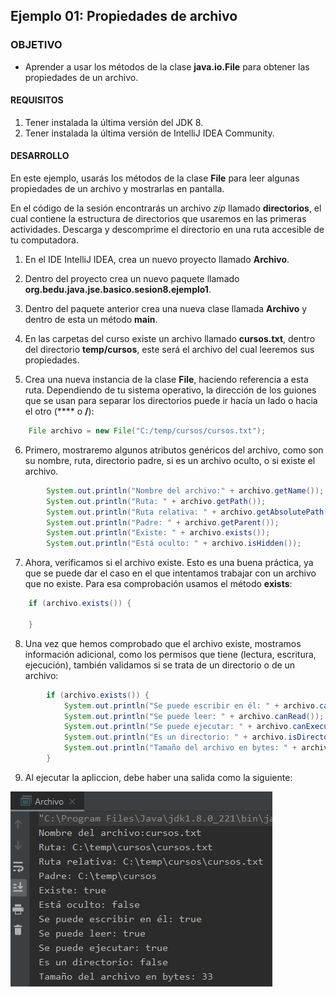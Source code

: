## Ejemplo 01: Propiedades de archivo

### OBJETIVO

- Aprender a usar los métodos de la clase **java.io.File** para obtener las propiedades de un archivo. 

#### REQUISITOS

1. Tener instalada la última versión del JDK 8.
2. Tener instalada la última versión de IntelliJ IDEA Community.


#### DESARROLLO

En este ejemplo, usarás los métodos de la clase **File** para leer algunas propiedades de un archivo y mostrarlas en pantalla.

En el código de la sesión encontrarás un archivo *zip* llamado **directorios**, el cual contiene la estructura de directorios que usaremos en las primeras actividades. Descarga y descomprime el directorio en una ruta accesible de tu computadora.

1. En el IDE IntelliJ IDEA, crea un nuevo proyecto llamado **Archivo**.

2. Dentro del proyecto crea un nuevo paquete llamado **org.bedu.java.jse.basico.sesion8.ejemplo1**.

3. Dentro del paquete anterior crea una nueva clase llamada **Archivo** y dentro de esta un método **main**.

4. En las carpetas del curso existe un archivo llamado **cursos.txt**, dentro del  directorio **temp/cursos**, este será el archivo del cual leeremos sus propiedades.

5. Crea una nueva instancia de la clase **File**, haciendo referencia a esta ruta. Dependiendo de tu sistema operativo, la dirección de los guiones que se usan para separar los directorios puede ir hacía un lado o hacia el otro (**\** o **/**):

```java
	File archivo = new File("C:/temp/cursos/cursos.txt");
```

6. Primero, mostraremo algunos atributos genéricos del archivo, como son su nombre, ruta, directorio padre, si es un archivo oculto, o si existe el archivo.
```java
        System.out.println("Nombre del archivo:" + archivo.getName());
        System.out.println("Ruta: " + archivo.getPath());
        System.out.println("Ruta relativa: " + archivo.getAbsolutePath());
        System.out.println("Padre: " + archivo.getParent());
        System.out.println("Existe: " + archivo.exists());
        System.out.println("Está oculto: " + archivo.isHidden());
```

7. Ahora, verificamos si el archivo existe. Esto es una buena práctica, ya que se puede dar el caso en el que intentamos trabajar con un archivo que no existe. Para esa comprobación usamos el método **exists**:
```java
	if (archivo.exists()) {
	
	}
```

8. Una vez que hemos comprobado que el archivo existe, mostramos información adicional, como los permisos que tiene (lectura, escritura, ejecución), también validamos si se trata de un directorio o de un archivo:
```java
        if (archivo.exists()) {
            System.out.println("Se puede escribir en él: " + archivo.canWrite());
            System.out.println("Se puede leer: " + archivo.canRead());
            System.out.println("Se puede ejecutar: " + archivo.canExecute());
            System.out.println("Es un directorio: " + archivo.isDirectory());
            System.out.println("Tamaño del archivo en bytes: " + archivo.length());
        }
```

9. Al ejecutar la apliccion, debe haber una salida como la siguiente:

![imagen](img/img_01.jpg)


